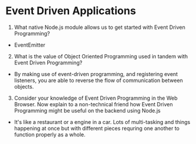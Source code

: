 # Event Driven Applications 

1. What native Node.js module allows us to get started with Event Driven Programming?

* EventEmitter

2. What is the value of Object Oriented Programming used in tandem with Event Driven Programming?

* By making use of event-driven programming, and registering event listeners, you are able to reverse the flow of communication between objects.

3. Consider your knowledge of Event Driven Programming in the Web Browser. Now explain to a non-technical friend how Event Driven Programming might be useful on the backend using Node.js

* It's like a restaurant or a engine in a car. Lots of multi-tasking and things happening at once but with different pieces requring one another to function properly as a whole.
